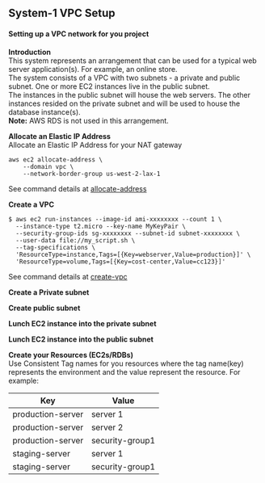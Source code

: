 ## System-1 VPC Setup  
#### Setting up a VPC network for you project  
__Introduction__   
This system represents an arrangement that can be used for a typical web server application(s). For example, an online store.   
The system consists of a VPC with two subnets - a private and public subnet. One or more EC2 instances live in the public subnet.  
The instances in the public subnet will house the web servers. The other instances resided on the private subnet and will be used to house the database instance(s).   
__Note:__ AWS RDS is not used in this arrangement.

__Allocate an Elastic IP Address__   
Allocate an Elastic IP Address for your NAT gateway
```
aws ec2 allocate-address \
    --domain vpc \
    --network-border-group us-west-2-lax-1
```
See command details at [allocate-address](https://awscli.amazonaws.com/v2/documentation/api/latest/reference/ec2/allocate-address.html)

__Create a VPC__   
```
$ aws ec2 run-instances --image-id ami-xxxxxxxx --count 1 \
  --instance-type t2.micro --key-name MyKeyPair \
  --security-group-ids sg-xxxxxxxx --subnet-id subnet-xxxxxxxx \
  --user-data file://my_script.sh \
  --tag-specifications \
  'ResourceType=instance,Tags=[{Key=webserver,Value=production}]' \
  'ResourceType=volume,Tags=[{Key=cost-center,Value=cc123}]'
```
See command details at [create-vpc](https://awscli.amazonaws.com/v2/documentation/api/latest/reference/ec2/create-vpc.html)  

__Create a Private subnet__   

__Create public subnet__   

__Lunch EC2 instance into the private subnet__   

__Lunch EC2 instance into the public subnet__   

__Create your Resources (EC2s/RDBs)__   
Use Consistent Tag names for you resources where the tag name(key) represents the environment and the value represent the resource. For example:

| Key               | Value           |
|-------------------|-----------------|
| production-server | server 1        |
| production-server | server 2        |  
| production-server | security-group1 |
| staging-server    | server 1        |
| staging-server    | security-group1 |
